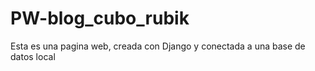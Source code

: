 # PW-blog_cubo_rubik
Esta es una pagina web, creada con Django y conectada a una base de datos local
